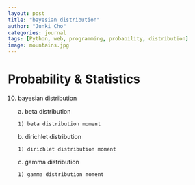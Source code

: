 ```yaml
---
layout: post
title: "bayesian distribution"
author: "Junki Cho"
categories: journal
tags: [Python, web, programming, probability, distribution]
image: mountains.jpg
---
```

# Probability & Statistics

10. bayesian distribution

    a. beta distribution

        1) beta distribution moment

    b. dirichlet distribution

        1) dirichlet distribution moment

    c. gamma distribution

        1) gamma distribution moment

